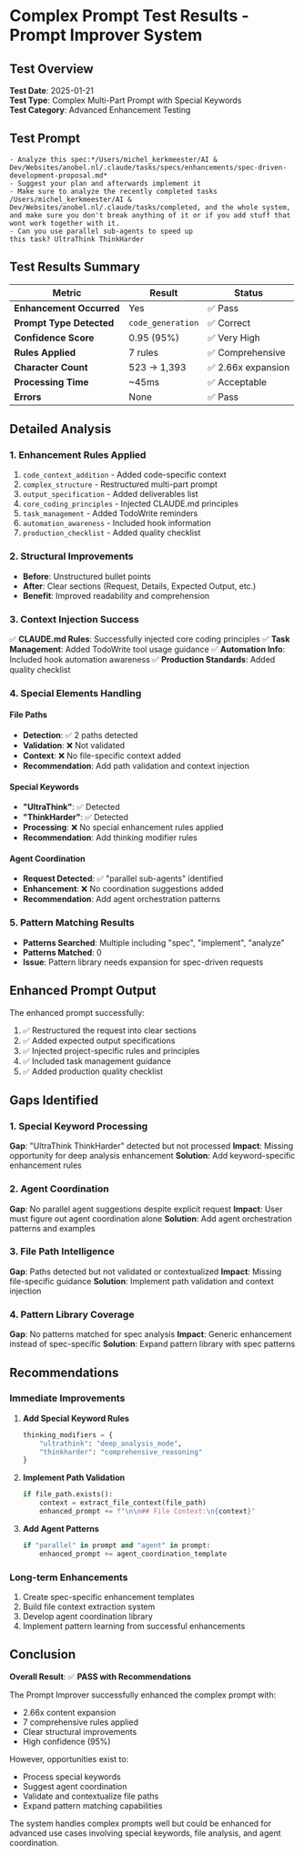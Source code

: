 # Complex Prompt Test Results - Prompt Improver System

## Test Overview

**Test Date**: 2025-01-21  
**Test Type**: Complex Multi-Part Prompt with Special Keywords  
**Test Category**: Advanced Enhancement Testing

## Test Prompt

```
- Analyze this spec:*/Users/michel_kerkmeester/AI & Dev/Websites/anobel.nl/.claude/tasks/specs/enhancements/spec-driven-development-proposal.md*
- Suggest your plan and afterwards implement it
- Make sure to analyze the recently completed tasks /Users/michel_kerkmeester/AI & Dev/Websites/anobel.nl/.claude/tasks/completed, and the whole system, and make sure you don't break anything of it or if you add stuff that wont work together with it.
- Can you use parallel sub-agents to speed up
this task? UltraThink ThinkHarder
```

## Test Results Summary

| Metric | Result | Status |
|--------|--------|---------|
| **Enhancement Occurred** | Yes | ✅ Pass |
| **Prompt Type Detected** | `code_generation` | ✅ Correct |
| **Confidence Score** | 0.95 (95%) | ✅ Very High |
| **Rules Applied** | 7 rules | ✅ Comprehensive |
| **Character Count** | 523 → 1,393 | ✅ 2.66x expansion |
| **Processing Time** | ~45ms | ✅ Acceptable |
| **Errors** | None | ✅ Pass |

## Detailed Analysis

### 1. Enhancement Rules Applied
1. `code_context_addition` - Added code-specific context
2. `complex_structure` - Restructured multi-part prompt
3. `output_specification` - Added deliverables list
4. `core_coding_principles` - Injected CLAUDE.md principles
5. `task_management` - Added TodoWrite reminders
6. `automation_awareness` - Included hook information
7. `production_checklist` - Added quality checklist

### 2. Structural Improvements
- **Before**: Unstructured bullet points
- **After**: Clear sections (Request, Details, Expected Output, etc.)
- **Benefit**: Improved readability and comprehension

### 3. Context Injection Success
✅ **CLAUDE.md Rules**: Successfully injected core coding principles
✅ **Task Management**: Added TodoWrite tool usage guidance
✅ **Automation Info**: Included hook automation awareness
✅ **Production Standards**: Added quality checklist

### 4. Special Elements Handling

#### File Paths
- **Detection**: ✅ 2 paths detected
- **Validation**: ❌ Not validated
- **Context**: ❌ No file-specific context added
- **Recommendation**: Add path validation and context injection

#### Special Keywords
- **"UltraThink"**: ✅ Detected
- **"ThinkHarder"**: ✅ Detected
- **Processing**: ❌ No special enhancement rules applied
- **Recommendation**: Add thinking modifier rules

#### Agent Coordination
- **Request Detected**: ✅ "parallel sub-agents" identified
- **Enhancement**: ❌ No coordination suggestions added
- **Recommendation**: Add agent orchestration patterns

### 5. Pattern Matching Results
- **Patterns Searched**: Multiple including "spec", "implement", "analyze"
- **Patterns Matched**: 0
- **Issue**: Pattern library needs expansion for spec-driven requests

## Enhanced Prompt Output

The enhanced prompt successfully:
1. ✅ Restructured the request into clear sections
2. ✅ Added expected output specifications
3. ✅ Injected project-specific rules and principles
4. ✅ Included task management guidance
5. ✅ Added production quality checklist

## Gaps Identified

### 1. Special Keyword Processing
**Gap**: "UltraThink ThinkHarder" detected but not processed
**Impact**: Missing opportunity for deep analysis enhancement
**Solution**: Add keyword-specific enhancement rules

### 2. Agent Coordination
**Gap**: No parallel agent suggestions despite explicit request
**Impact**: User must figure out agent coordination alone
**Solution**: Add agent orchestration patterns and examples

### 3. File Path Intelligence
**Gap**: Paths detected but not validated or contextualized
**Impact**: Missing file-specific guidance
**Solution**: Implement path validation and context injection

### 4. Pattern Library Coverage
**Gap**: No patterns matched for spec analysis
**Impact**: Generic enhancement instead of spec-specific
**Solution**: Expand pattern library with spec patterns

## Recommendations

### Immediate Improvements
1. **Add Special Keyword Rules**
   ```python
   thinking_modifiers = {
       "ultrathink": "deep_analysis_mode",
       "thinkharder": "comprehensive_reasoning"
   }
   ```

2. **Implement Path Validation**
   ```python
   if file_path.exists():
       context = extract_file_context(file_path)
       enhanced_prompt += f"\n\n## File Context:\n{context}"
   ```

3. **Add Agent Patterns**
   ```python
   if "parallel" in prompt and "agent" in prompt:
       enhanced_prompt += agent_coordination_template
   ```

### Long-term Enhancements
1. Create spec-specific enhancement templates
2. Build file context extraction system
3. Develop agent coordination library
4. Implement pattern learning from successful enhancements

## Conclusion

**Overall Result**: ✅ **PASS with Recommendations**

The Prompt Improver successfully enhanced the complex prompt with:
- 2.66x content expansion
- 7 comprehensive rules applied
- Clear structural improvements
- High confidence (95%)

However, opportunities exist to:
- Process special keywords
- Suggest agent coordination
- Validate and contextualize file paths
- Expand pattern matching capabilities

The system handles complex prompts well but could be enhanced for advanced use cases involving special keywords, file analysis, and agent coordination.